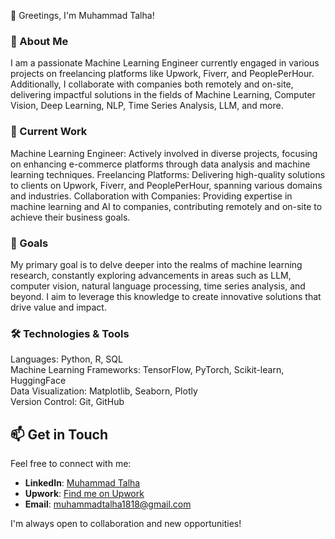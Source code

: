 👋 Greetings, I'm Muhammad Talha!


### 💼 About Me<br>
I am a passionate Machine Learning Engineer currently engaged in various projects on freelancing platforms like Upwork, Fiverr, and PeoplePerHour. Additionally, I collaborate with companies both remotely and on-site, delivering impactful solutions in the fields of Machine Learning, Computer Vision, Deep Learning, NLP, Time Series Analysis, LLM, and more.

### 🔭 Current Work<br>
Machine Learning Engineer: Actively involved in diverse projects, focusing on enhancing e-commerce platforms through data analysis and machine learning techniques.
Freelancing Platforms: Delivering high-quality solutions to clients on Upwork, Fiverr, and PeoplePerHour, spanning various domains and industries.
Collaboration with Companies: Providing expertise in machine learning and AI to companies, contributing remotely and on-site to achieve their business goals.

### 🥅 Goals<br>
My primary goal is to delve deeper into the realms of machine learning research, constantly exploring advancements in areas such as LLM, computer vision, natural language processing, time series analysis, and beyond. I aim to leverage this knowledge to create innovative solutions that drive value and impact.

### 🛠️ Technologies & Tools <br>
Languages: Python, R, SQL<br>
Machine Learning Frameworks: TensorFlow, PyTorch, Scikit-learn, HuggingFace<br>
Data Visualization: Matplotlib, Seaborn, Plotly<br>
Version Control: Git, GitHub

## 📫 Get in Touch  
Feel free to connect with me:  

- **LinkedIn**: [Muhammad Talha](https://www.linkedin.com/in/muhammad-talha-b643641b2/)  
- **Upwork**: [Find me on Upwork](https://www.upwork.com/nx/find-work/)  
- **Email**: [muhammadtalha1818@gmail.com](mailto:muhammadtalha1818@gmail.com)  

I'm always open to collaboration and new opportunities!

